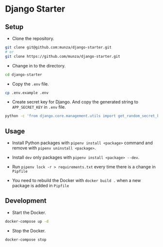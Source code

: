 # Django Starter

## Setup

-   Clone the repository.

```sh
git clone git@github.com:munza/django-starter.git
# or
git clone https://github.com/munza/django-starter.git
```

-   Change in to the directory.

```sh
cd django-starter
```

-   Copy the `.env` file.

```sh
cp .env.example .env
```

-   Create secret key for Django. And copy the generated string to `APP_SECRET_KEY` in `.env` file.

```bash
python -c 'from django.core.management.utils import get_random_secret_key; print(get_random_secret_key())'
```

## Usage

-   Install Python packages with `pipenv install <package>` command and remove with `pipenv uninstall <package>`.

-   Install `dev` only packages with `pipenv install <package> --dev`.

-   Run `pipenv lock -r > requirements.txt` every time there is a change in `Pipfile`

-   You need to rebuild the Docker with `docker build .` when a new package is added in `Pipfile`

## Development

-   Start the Docker.

```bash
docker-compose up -d
```

-   Stop the Docker.

```bash
docker-compose stop
```
